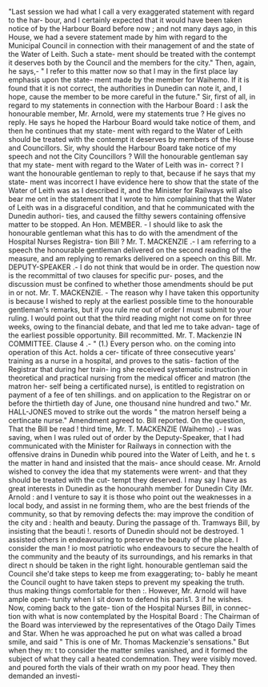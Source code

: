 "Last session we had what I call a very exaggerated statement with regard to the har- bour, and I certainly expected that it would have been taken notice of by the Harbour Board before now ; and not many days ago, in this House, we had a severe statement made by him with regard to the Municipal Council in connection with their management of and the state of the Water of Leith. Such a state- ment should be treated with the contempt it deserves both by the Council and the members for the city." Then, again, he says,- " I refer to this matter now so that I may in the first place lay emphasis upon the state- ment made by the member for Waihemo. If it is found that it is not correct, the authorities in Dunedin can note it, and, I hope, cause the member to be more careful in the future." Sir, first of all, in regard to my statements in connection with the Harbour Board : I ask the honourable member, Mr. Arnold, were my statements true ? He gives no reply. He says he hoped the Harbour Board would take notice of them, and then he continues that my state- ment with regard to the Water of Leith should be treated with the contempt it deserves by members of the House and Councillors. Sir, why should the Harbour Board take notice of my speech and not the City Councillors ? Will the honourable gentleman say that my state- ment with regard to the Water of Leith was in- correct ? I want the honourable gentleman to reply to that, because if he says that my state- ment was incorrect I have evidence here to show that the state of the Water of Leith was as I described it, and the Minister for Railways will also bear me ont in the statement that I wrote to him complaining that the Water of Leith was in a disgraceful condition, and that he communicated with the Dunedin authori- ties, and caused the filthy sewers containing offensive matter to be stopped. An Hon. MEMBER. - I should like to ask the honourable gentleman what this has to do with the amendment of the Hospital Nurses Registra- tion Bill ? Mr. T. MACKENZIE .- I am referring to a speech the honourable gentleman delivered on the second reading of the measure, and am replying to remarks delivered on a speech on this Bill. Mr. DEPUTY-SPEAKER .- I do not think that would be in order. The question now is the recommittal of two clauses for specific pur- poses, and the discussion must be confined to whether those amendments should be put in or not. Mr. T. MACKENZIE. - The reason why I have taken this opportunity is because I wished to reply at the earliest possible time to the honourable gentleman's remarks, but if you rule me out of order I must submit to your ruling. I would point out that the third reading might not come on for three weeks, owing to the financial debate, and that led me to take advan- tage of the earliest possible opportunity. Bill recommitted. Mr. T. Mackenzie IN COMMITTEE. Clause 4 .- " (1.) Every person who. on the coming into operation of this Act. holds a cer- tificate of three consecutive years' training as a nurse in a hospital, and proves to the satis- faction of the Registrar that during her train- ing she received systematic instruction in theoretical and practical nursing from the medical officer and matron (the matron her- self being a certificated nurse), is entitled to registration on payment of a fee of ten shillings. and on application to the Registrar on or before the thirtieth day of June, one thousand nine hundred and two." Mr. HALL-JONES moved to strike out the words " the matron herself being a certincate nurse." Amendment agreed to. Bill reported. On the question, That the Bill be read ! third time, Mr. T. MACKENZIE (Waihemo) .- I was saving, when I was ruled out of order by the Deputy-Speaker, that I had communicated with the Minister for Railways in connection with the offensive drains in Dunedin whib poured into the Water of Leith, and he t. s the matter in hand and insisted that the mais- ance should cease. Mr. Arnold wished to convey the idea that my statements were wrent- and that they should be treated with the cut- tempt they deserved. I may say I have as great interests in Dunedin as the honourahh member for Dunedin City (Mr. Arnold : and I venture to say it is those who point out the weaknesses in a local body, and assist in ne forming them, who are the best friends of the community, so that by removing defects the: may improve the condition of the city and : health and beauty. During the passage of th. Tramways Bill, by insisting that the beauti !. resorts of Dunedin should not be destroyed. 1 assisted others in endeavouring to preserve the beauty of the place. I consider the man ! io most patriotic who endeavours to secure the health of the community and the beauty of its surroundings, and his remarks in that direct n should be taken in the right light. honourable gentleman said the Council she'd take steps to keep me from exaggerating; to- bably he meant the Council ought to have taken steps to prevent my speaking the truth. thus making things comfortable for then :. However, Mr. Arnold will have ample open- tunity when I sit down to defend his paris1. 3 if he wishes. Now, coming back to the gate- tion of the Hospital Nurses Bill, in connec- tion with what is now contemplated by the Hospital Board : The Chairman of the Board was interviewed by the representatives of the Otago Daily Times and Star. When he was approached he put on what was called a broad smile, and said " This is one of Mr. Thomas Mackenzie's sensations." But when they m: t to consider the matter smiles vanished, and it formed the subject of what they call a heated condemnation. They were visibly moved. and poured forth the vials of their wrath on my poor head. They then demanded an investi- 
